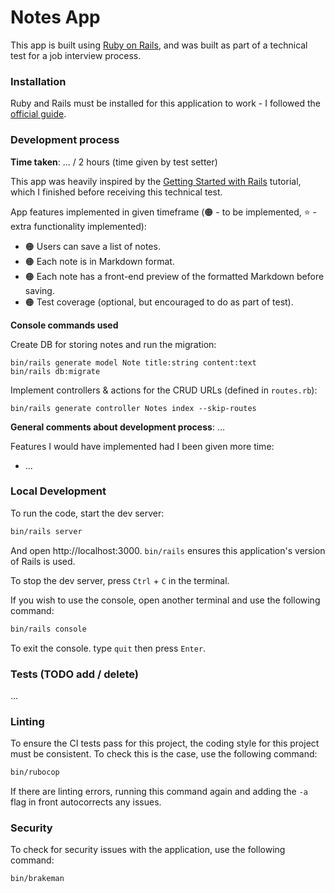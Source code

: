 # Notes App

This app is built using [Ruby on Rails](https://rubyonrails.org/), and was built as part of a technical test for a job interview process.

### Installation

Ruby and Rails must be installed for this application to work - I followed the [official guide](https://guides.rubyonrails.org/install_ruby_on_rails.html).

### Development process

**Time taken**: ... / 2 hours (time given by test setter)

This app was heavily inspired by the [Getting Started with Rails](https://guides.rubyonrails.org/getting_started.html) tutorial, which I finished before receiving this technical test.

App features implemented in given timeframe (🟠 - to be implemented, ⭐ - extra functionality implemented):
- 🟠 Users can save a list of notes.
- 🟠 Each note is in Markdown format.
- 🟠 Each note has a front-end preview of the formatted Markdown before saving.
- 🟠 Test coverage (optional, but encouraged to do as part of test).

**Console commands used**

Create DB for storing notes and run the migration:
```
bin/rails generate model Note title:string content:text
bin/rails db:migrate
```

Implement controllers & actions for the CRUD URLs (defined in `routes.rb`):
```
bin/rails generate controller Notes index --skip-routes
```

**General comments about development process**: ...

Features I would have implemented had I been given more time:
- ...

### Local Development

To run the code, start the dev server:
```bash
bin/rails server
```

And open http://localhost:3000. `bin/rails` ensures this application's version of Rails is used.

To stop the dev server, press `Ctrl` + `C` in the terminal.

If you wish to use the console, open another terminal and use the following command:
```bash
bin/rails console
```
To exit the console. type `quit` then press `Enter`.

### Tests (TODO add / delete)

...

### Linting

To ensure the CI tests pass for this project, the coding style for this project must be consistent. To check this is the case, use the following command:
```bash
bin/rubocop
```

If there are linting errors, running this command again and adding the `-a` flag in front autocorrects any issues.

### Security

To check for security issues with the application, use the following command:
```bash
bin/brakeman
```
